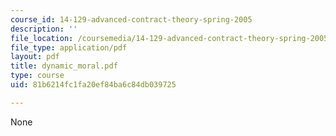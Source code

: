 ```yaml
---
course_id: 14-129-advanced-contract-theory-spring-2005
description: ''
file_location: /coursemedia/14-129-advanced-contract-theory-spring-2005/81b6214fc1fa20ef84ba6c84db039725_dynamic_moral.pdf
file_type: application/pdf
layout: pdf
title: dynamic_moral.pdf
type: course
uid: 81b6214fc1fa20ef84ba6c84db039725

---
```

None